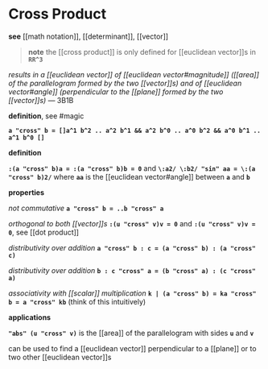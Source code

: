 # Cross Product

**see** [[math notation]], [[determinant]], [[vector]]

> **note** the [[cross product]] is only defined for [[euclidean vector]]s in **`RR^3`**

_results in a [[euclidean vector]] of [[euclidean vector#magnitude]] ([[area]] of the parallelogram formed by the two [[vector]]s) and of [[euclidean vector#angle]] (perpendicular to the [[plane]] formed by the two [[vector]]s)_ &mdash; 3B1B

**definition**, see #magic

**`a "cross" b = []a^1 b^2 .. a^2 b^1 && a^2 b^0 .. a^0 b^2 && a^0 b^1 .. a^1 b^0 []`**

**definition**

**`:(a "cross" b)a = :(a "cross" b)b = 0`** and **`\:a2/ \:b2/ "sin" aa = \:(a "cross" b)2/`** where **`aa`** is the [[euclidean vector#angle]] between **`a`** and **`b`**

**properties**

_not commutative_ **`a "cross" b = ..b "cross" a`**

_orthogonal to both [[vector]]s_ **`:(u "cross" v)v = 0`** and **`:(u "cross" v)v = 0`**, see [[dot product]]

_distributivity over addition_ **`a "cross" b : c = (a "cross" b) : (a "cross" c)`**

_distributivity over addition_ **`b : c "cross" a = (b "cross" a) : (c "cross" a)`**

_associativity with [[scalar]] multiplication_ **`k | (a "cross" b) = ka "cross" b = a "cross" kb`** (think of this intuitively)

**applications**

**`"abs" (u "cross" v)`** is the [[area]] of the parallelogram with sides **`u`** and **`v`**

can be used to find a [[euclidean vector]] perpendicular to a [[plane]] or to two other [[euclidean vector]]s
